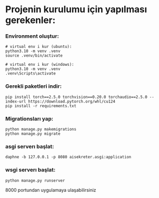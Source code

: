 # Projenin kurulumu için yapılması gerekenler:
### Environment oluştur:
    # virtual env i kur (ubuntu):
    python3.10 -m venv .venv
    source .venv/bin/activate

    # virtual env i kur (windows):
    python3.10 -m venv .venv
    .venv\Scripts\activate

### Gerekli paketleri indir:
    pip install torch==2.5.0 torchvision==0.20.0 torchaudio==2.5.0 --index-url https://download.pytorch.org/whl/cu124
    pip install -r requirements.txt

### Migrationsları yap:
    python manage.py makemigrations
    python manage.py migrate

### asgi serverı başlat:
    daphne -b 127.0.0.1 -p 8080 aisekreter.asgi:application

### wsgi serverı başlat:
    python manage.py runserver

8000 portundan uygulamaya ulaşabilirsiniz
    